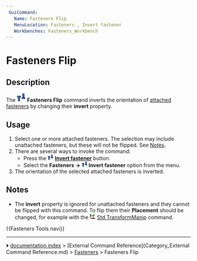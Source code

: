```yaml
---
 GuiCommand:
   Name: Fasteners Flip
   MenuLocation: Fasteners , Invert fastener
   Workbenches: Fasteners_Workbench
---
```


# Fasteners Flip

## Description

The <img alt="" src=images/Fasteners_Flip.svg  style="width:24px;"> **Fasteners Flip** command inverts the orientation of [attached fasteners](Fasteners_Workbench#Usage.md) by changing their **invert** property.

## Usage

1.  Select one or more attached fasteners. The selection may include unattached fasteners, but these will not be flipped. See [Notes](#Notes.md).
2.  There are several ways to invoke the command:
    -   Press the **<img src="images/Fasteners_Flip.svg" width=16px> [Invert fastener](Fasteners_Flip.md)** button.
    -   Select the **Fasteners → <img src="images/Fasteners_Flip.svg" width=16px> Invert fastener** option from the menu.
3.  The orientation of the selected attached fasteners is inverted.

## Notes

-   The **invert** property is ignored for unattached fasteners and they cannot be flipped with this command. To flip them their **Placement** should be changed, for example with the <img alt="" src=images/Std_TransformManip.svg  style="width:16px;"> [Std TransformManip](Std_TransformManip.md) command.




 {{Fasteners Tools navi}}



---
⏵ [documentation index](../README.md) > [External Command Reference](Category_External Command Reference.md) > [Fasteners](Category_Fasteners.md) > Fasteners Flip
